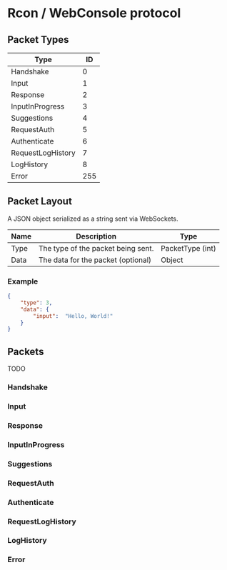 # Rcon / WebConsole protocol

## Packet Types

|Type               |ID         |
|-------------------|-----------|
|Handshake          |0          |
|Input              |1          |
|Response           |2          |
|InputInProgress    |3          |
|Suggestions        |4          |
|RequestAuth        |5          |
|Authenticate       |6          |
|RequestLogHistory  |7          |
|LogHistory         |8          |
|Error              |255        |

## Packet Layout

A JSON object serialized as a string sent via WebSockets.

|Name               |Description                        |Type               |
|-------------------|-----------------------------------|-------------------|
|Type               |The type of the packet being sent. |PacketType (int)   |
|Data               |The data for the packet (optional) |Object             |

### Example

```json
{
    "type": 3,
    "data": {
        "input":  "Hello, World!"
    }
}
```

## Packets

TODO

### Handshake

### Input

### Response

### InputInProgress

### Suggestions

### RequestAuth

### Authenticate

### RequestLogHistory

### LogHistory

### Error
